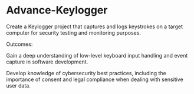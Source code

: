# Advance-Keylogger

Create a Keylogger project that captures and logs keystrokes on a target computer for security testing and monitoring purposes.

Outcomes:

Gain a deep understanding of low-level keyboard input handling and event capture in software development.

Develop knowledge of cybersecurity best practices, including the importance of consent and legal compliance when dealing with sensitive user data.
